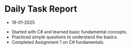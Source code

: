 # Daily Task Report

+ 19-01-2025

- Started with C# and learned basic fundamental concepts.
- Practiced simple questions to understand the basics.
- Completed Assignment 1 on C# fundamentals.

